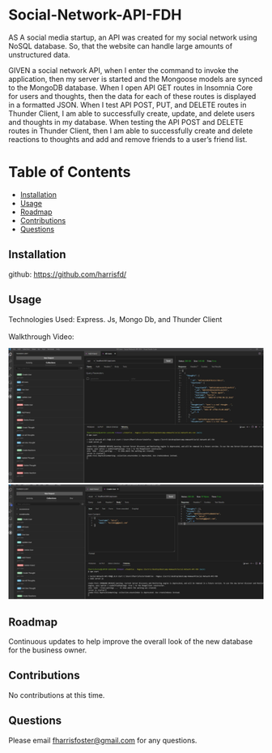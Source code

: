 # Social-Network-API-FDH

AS A social media startup, an API was created for my social network using NoSQL database.  So, that the website can handle large amounts of unstructured data.

GIVEN a social network API, when I enter the command to invoke the application, then my server is started and the Mongoose models are synced to the MongoDB database. When I open API GET routes in Insomnia Core for users and thoughts, then the data for each of these routes is displayed in a formatted JSON. When I test API POST, PUT, and DELETE routes in Thunder Client, I am able to successfully create, update, and delete users and thoughts in my database. When testing the API POST and DELETE routes in Thunder Client, then I am able to successfully create and delete reactions to thoughts and add and remove friends to a user’s friend list. 
# Table of Contents

- [Installation](#installation)
- [Usage](#usage)
- [Roadmap](#roadmap)
- [Contributions](#contributions)
- [Questions](#questions)

## Installation

github: https://github.com/harrisfd/


## Usage
Technologies Used: Express. Js, Mongo Db, and Thunder Client
</br>
</br>
Walkthrough Video: 

<img src="images/SocialAPI-1.jpg" alt="JPG of the application"/>

<img src="images/SocialAPI-2.jpg" alt="JPG of the application"/>

## Roadmap

Continuous updates to help improve the overall look of the new database for the business owner.  

## Contributions

No contributions at this time.

## Questions

Please email fharrisfoster@gmail.com for any questions.

